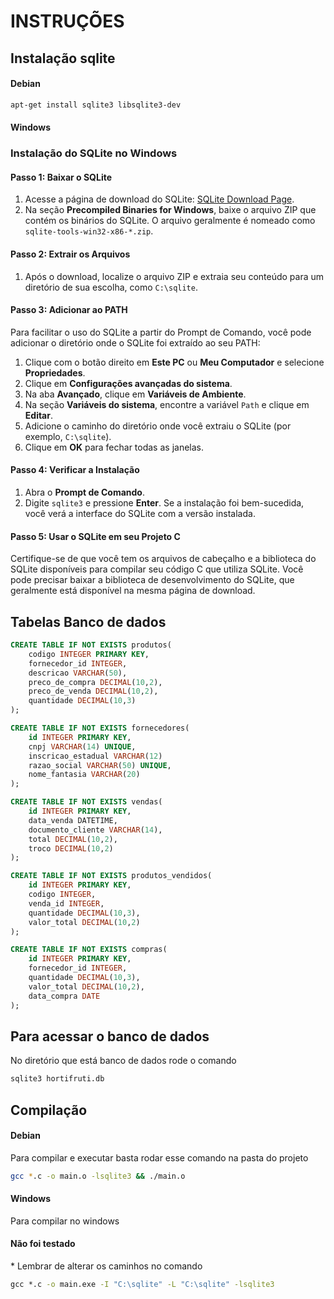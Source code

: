 # INSTRUÇÕES

## Instalação sqlite

<h4>Debian</h4>

``` bash
apt-get install sqlite3 libsqlite3-dev
```

<h4>Windows</h4>

### Instalação do SQLite no Windows

#### Passo 1: Baixar o SQLite

1. Acesse a página de download do SQLite: [SQLite Download Page](https://www.sqlite.org/download.html).
2. Na seção **Precompiled Binaries for Windows**, baixe o arquivo ZIP que contém os binários do SQLite. O arquivo geralmente é nomeado como `sqlite-tools-win32-x86-*.zip`.

#### Passo 2: Extrair os Arquivos

1. Após o download, localize o arquivo ZIP e extraia seu conteúdo para um diretório de sua escolha, como `C:\sqlite`.

#### Passo 3: Adicionar ao PATH

Para facilitar o uso do SQLite a partir do Prompt de Comando, você pode adicionar o diretório onde o SQLite foi extraído ao seu PATH:

1. Clique com o botão direito em **Este PC** ou **Meu Computador** e selecione **Propriedades**.
2. Clique em **Configurações avançadas do sistema**.
3. Na aba **Avançado**, clique em **Variáveis de Ambiente**.
4. Na seção **Variáveis do sistema**, encontre a variável `Path` e clique em **Editar**.
5. Adicione o caminho do diretório onde você extraiu o SQLite (por exemplo, `C:\sqlite`).
6. Clique em **OK** para fechar todas as janelas.

#### Passo 4: Verificar a Instalação

1. Abra o **Prompt de Comando**.
2. Digite `sqlite3` e pressione **Enter**. Se a instalação foi bem-sucedida, você verá a interface do SQLite com a versão instalada.

#### Passo 5: Usar o SQLite em seu Projeto C

Certifique-se de que você tem os arquivos de cabeçalho e a biblioteca do SQLite disponíveis para compilar seu código C que utiliza SQLite. Você pode precisar baixar a biblioteca de desenvolvimento do SQLite, que geralmente está disponível na mesma página de download.



## Tabelas Banco de dados

```sql
CREATE TABLE IF NOT EXISTS produtos(
    codigo INTEGER PRIMARY KEY,
    fornecedor_id INTEGER,
    descricao VARCHAR(50),
    preco_de_compra DECIMAL(10,2),
    preco_de_venda DECIMAL(10,2),
    quantidade DECIMAL(10,3)
);

CREATE TABLE IF NOT EXISTS fornecedores(
    id INTEGER PRIMARY KEY,
    cnpj VARCHAR(14) UNIQUE,
    inscricao_estadual VARCHAR(12)
    razao_social VARCHAR(50) UNIQUE,
    nome_fantasia VARCHAR(20)
);

CREATE TABLE IF NOT EXISTS vendas(
    id INTEGER PRIMARY KEY,
    data_venda DATETIME,
    documento_cliente VARCHAR(14),
    total DECIMAL(10,2),
    troco DECIMAL(10,2)
);

CREATE TABLE IF NOT EXISTS produtos_vendidos(
    id INTEGER PRIMARY KEY,
    codigo INTEGER,
    venda_id INTEGER,
    quantidade DECIMAL(10,3),
    valor_total DECIMAL(10,2)
);

CREATE TABLE IF NOT EXISTS compras(
    id INTEGER PRIMARY KEY,
    fornecedor_id INTEGER,
    quantidade DECIMAL(10,3),
    valor_total DECIMAL(10,2),
    data_compra DATE
);
```
## Para acessar o banco de dados

<p>No diretório que está banco de dados rode o comando</p>

``` bash
sqlite3 hortifruti.db
```

## Compilação

<h4>Debian</h4>

<p>Para compilar e executar basta rodar esse comando na pasta do projeto</p>

``` bash
gcc *.c -o main.o -lsqlite3 && ./main.o
```

<h4>Windows</h4>

<p>Para compilar no windows</p>
<h4>Não foi testado</h4>
<p>* Lembrar de alterar os caminhos no comando</p>

``` cmd
gcc *.c -o main.exe -I "C:\sqlite" -L "C:\sqlite" -lsqlite3
```
